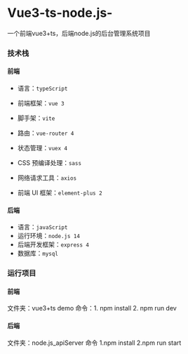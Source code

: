 # Vue3-ts-node.js-
一个前端vue3+ts，后端node.js的后台管理系统项目
### 技术栈

#### 前端

- 语言：`typeScript`

- 前端框架：`vue 3`
- 脚手架：`vite`
- 路由：`vue-router 4`
- 状态管理：`vuex 4`
- CSS 预编译处理：`sass`
- 网络请求工具：`axios`
- 前端 UI 框架：`element-plus 2`

#### 后端

- 语言：`javaScript`
- 运行环境：`node.js 14  `
- 后端开发框架：`express 4  ` 
- 数据库：`mysql`

### 运行项目

#### 前端

文件夹：vue3+ts demo
命令：1. npm install
      2. npm run dev
#### 后端
文件夹：node.js_apiServer
命令 1.npm install
     2.npm run start
